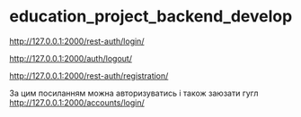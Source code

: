 # education_project_backend_develop
http://127.0.0.1:2000/rest-auth/login/

http://127.0.0.1:2000/auth/logout/

http://127.0.0.1:2000/rest-auth/registration/

За цим посиланням можна авторизуватись і також заюзати гугл http://127.0.0.1:2000/accounts/login/
